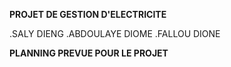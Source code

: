 **PROJET DE GESTION D'ELECTRICITE**

.SALY DIENG
.ABDOULAYE DIOME
.FALLOU DIONE

**PLANNING PREVUE POUR LE PROJET**
